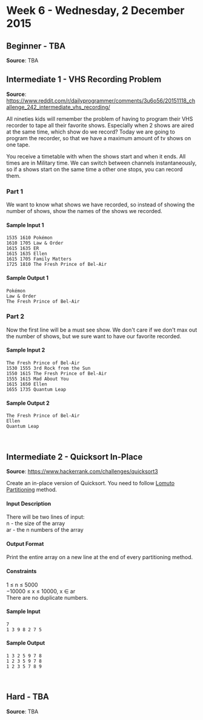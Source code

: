 # Week 6 - Wednesday, 2 December 2015


## Beginner - TBA
__Source__: TBA
<br>


## Intermediate 1 - VHS Recording Problem
__Source__: https://www.reddit.com/r/dailyprogrammer/comments/3u6o56/20151118_challenge_242_intermediate_vhs_recording/

All nineties kids will remember the problem of having to program their VHS
recorder to tape all their favorite shows. Especially when 2 shows are aired at
the same time, which show do we record? Today we are going to program the recorder,
so that we have a maximum amount of tv shows on one tape.<br>

You receive a timetable with when the shows start and when it ends. All times
are in Military time. We can switch between channels instantaneously, so if a
shows start on the same time a other one stops, you can record them.<br>


### Part 1
We want to know what shows we have recorded, so instead of showing the number of
shows, show the names of the shows we recorded.

#### Sample Input 1
```
1535 1610 Pokémon
1610 1705 Law & Order
1615 1635 ER
1615 1635 Ellen
1615 1705 Family Matters
1725 1810 The Fresh Prince of Bel-Air
```

#### Sample Output 1
```
Pokémon
Law & Order
The Fresh Prince of Bel-Air
```

### Part 2

Now the first line will be a must see show. We don't care if we don't max out
the number of shows, but we sure want to have our favorite recorded.

#### Sample Input 2
```
The Fresh Prince of Bel-Air
1530 1555 3rd Rock from the Sun
1550 1615 The Fresh Prince of Bel-Air
1555 1615 Mad About You
1615 1650 Ellen
1655 1735 Quantum Leap
```

#### Sample Output 2
```
The Fresh Prince of Bel-Air
Ellen
Quantum Leap
```
<br>


## Intermediate 2 - Quicksort In-Place
__Source__: https://www.hackerrank.com/challenges/quicksort3

Create an in-place version of Quicksort. You need to follow
[Lomuto Partitioning](http://en.wikipedia.org/wiki/Quicksort#Algorithm) method.

#### Input Description
There will be two lines of input:<br>
n - the size of the array<br>
ar - the n numbers of the array<br>

#### Output Format
Print the entire array on a new line at the end of every partitioning method.

#### Constraints
1 ≤ n ≤ 5000<br>
−10000 ≤ x ≤ 10000, x ∈ ar<br>
There are no duplicate numbers.<br>

#### Sample Input
```
7
1 3 9 8 2 7 5
```

#### Sample Output
```
1 3 2 5 9 7 8
1 2 3 5 9 7 8
1 2 3 5 7 8 9
```
<br>


## Hard - TBA
__Source__: TBA
